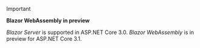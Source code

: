 > [!IMPORTANT]
> **Blazor WebAssembly in preview**
>
> *Blazor Server* is supported in ASP.NET Core 3.0. *Blazor WebAssembly* is in preview for ASP.NET Core 3.1.
